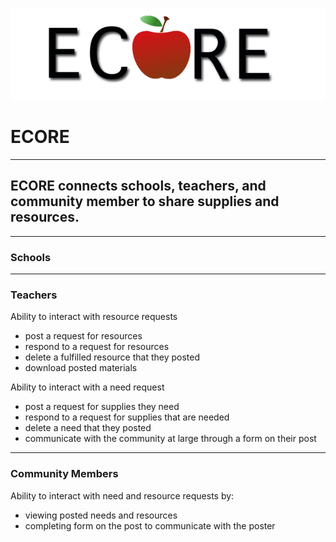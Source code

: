 ![Ecore Image](src/main/resources/static/images/ecore2.png)
# ECORE
***
## ECORE connects schools, teachers, and community member to share supplies and resources.
***
### Schools




***

### Teachers

Ability to interact with resource requests
- post a request for resources 
- respond to a request for resources
- delete a fulfilled resource that they posted
- download posted materials

Ability to interact with a need request
- post a request for supplies they need
- respond to a request for supplies that are needed
- delete a need that they posted
- communicate with the community at large through a form on their post

***

### Community Members

Ability to interact with need and resource requests by:
- viewing posted needs and resources
- completing form on the post to communicate with the poster




